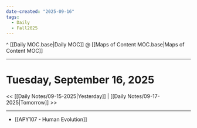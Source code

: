 ```yaml
---
date-created: "2025-09-16"
tags:
  - Daily
  - Fall2025
---
```

^ [[Daily MOC.base|Daily MOC]]
@ [[Maps of Content MOC.base|Maps of Content MOC]]

---
# Tuesday, September 16, 2025
<< [[Daily Notes/09-15-2025|Yesterday]] | [[Daily Notes/09-17-2025|Tomorrow]] >>

---
- [[APY107 - Human Evolution]]